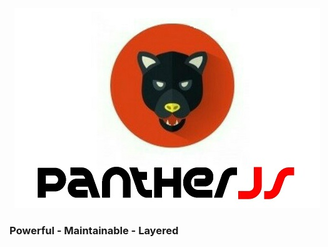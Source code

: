 <p align="center">
  <img src="https://raw.githubusercontent.com/donspace/panther/master/logo.jpg" />
</p>

<p align="center">
  <h3> Powerful - Maintainable - Layered </h3>
</p>
